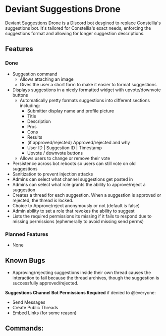 # Deviant Suggestions Drone

Deviant Suggestions Drone is a Discord bot desgined to replace Constellia's
suggestions bot. It's tailored for Constellia's exact needs, enforcing the
suggestions format and allowing for longer suggestion descriptions.

## Features

### Done
- Suggestion command
  - Allows attaching an image
  - Gives the user a short form to make it easier to format suggestions
- Displays suggestions in a nicely formatted widget with upvote/downvote buttons
  - Automatically pretty formats suggestions into different sections including:
    - Submitter display name and profile picture
    - Title
    - Description
    - Pros
    - Cons
    - Results
    - (if approved/rejected) Approved/rejected and why
    - User ID | Suggestion ID | Timestamp
    - Upvote / downvote buttons
  - Allows users to change or remove their vote
- Persistence across bot reboots so users can still vote on old suggestions
- Sanitization to prevent injection attacks
- Admins can select what channel suggestions get posted in
- Admins can select what role grants the ability to approve/reject a suggestion
- Creates a thread for each suggestion. When a suggestion is approved or
rejected, the thread is locked.
- Choice to Approve/reject anonymously or not (default is false) 
- Admin ability to set a role that revokes the ability to suggest
- Lists the required permissions its missing if it fails to respond due to missing permissions (ephemerally to avoid missing send perms)

### Planned Features
- None

## Known Bugs
- Approving/rejecting suggestions inside their own thread causes the interaction to fail because the thread archives, though the suggestion is successfully approved/rejected.

**Suggestions Channel Bot Permissions Required** if denied to @everyone:
- Send Messages
- Create Public Threads
- Embed Links (for some reason)

## Commands:

